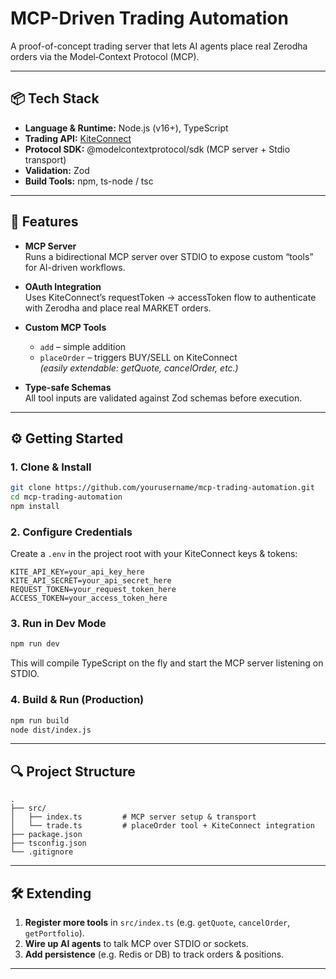 # MCP-Driven Trading Automation

A proof-of-concept trading server that lets AI agents place real Zerodha orders via the Model‑Context Protocol (MCP).

---

## 📦 Tech Stack

- **Language & Runtime:** Node.js (v16+), TypeScript  
- **Trading API:** [KiteConnect](https://www.npmjs.com/package/kiteconnect)  
- **Protocol SDK:** @modelcontextprotocol/sdk (MCP server + Stdio transport)  
- **Validation:** Zod  
- **Build Tools:** npm, ts-node / tsc  

---

## 🚀 Features

- **MCP Server**  
  Runs a bidirectional MCP server over STDIO to expose custom “tools” for AI-driven workflows.

- **OAuth Integration**  
  Uses KiteConnect’s requestToken → accessToken flow to authenticate with Zerodha and place real MARKET orders.

- **Custom MCP Tools**  
  - `add` – simple addition  
  - `placeOrder` – triggers BUY/SELL on KiteConnect  
  *(easily extendable: getQuote, cancelOrder, etc.)*

- **Type-safe Schemas**  
  All tool inputs are validated against Zod schemas before execution.

---

## ⚙️ Getting Started

### 1. Clone & Install

```bash
git clone https://github.com/yourusername/mcp-trading-automation.git
cd mcp-trading-automation
npm install
```

### 2. Configure Credentials  
Create a `.env` in the project root with your KiteConnect keys & tokens:

```env
KITE_API_KEY=your_api_key_here
KITE_API_SECRET=your_api_secret_here
REQUEST_TOKEN=your_request_token_here
ACCESS_TOKEN=your_access_token_here
```

### 3. Run in Dev Mode

```bash
npm run dev
```
This will compile TypeScript on the fly and start the MCP server listening on STDIO.

### 4. Build & Run (Production)

```bash
npm run build
node dist/index.js
```

---

## 🔍 Project Structure

```
.
├── src/
│   ├── index.ts         # MCP server setup & transport
│   └── trade.ts         # placeOrder tool + KiteConnect integration
├── package.json
├── tsconfig.json
└── .gitignore
```

---

## 🛠️ Extending

1. **Register more tools** in `src/index.ts` (e.g. `getQuote`, `cancelOrder`, `getPortfolio`).  
2. **Wire up AI agents** to talk MCP over STDIO or sockets.  
3. **Add persistence** (e.g. Redis or DB) to track orders & positions.

---

